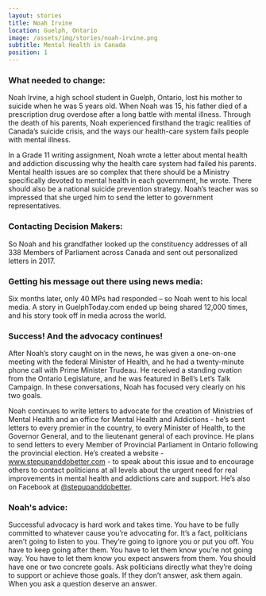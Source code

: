 ```yaml
---
layout: stories
title: Noah Irvine
location: Guelph, Ontario
image: /assets/img/stories/noah-irvine.png
subtitle: Mental Health in Canada
position: 1
---
```

### What needed to change:

Noah Irvine, a high school student in Guelph, Ontario, lost his mother to suicide when he was 5 years old. When Noah was 15, his father died of a prescription drug overdose after a long battle with mental illness. Through the death of his parents, Noah experienced firsthand the tragic realities of Canada’s suicide crisis, and the ways our health-care system fails people with mental illness.

In a Grade 11 writing assignment, Noah wrote a letter about mental health and addiction discussing why the health care system had failed his parents. Mental health issues are so complex that there should be a Ministry specifically devoted to mental health in each government, he wrote. There should also be a national suicide prevention strategy. Noah’s teacher was so impressed that she urged him to send the letter to government representatives.

### Contacting Decision Makers:

So Noah and his grandfather looked up the constituency addresses of all 338 Members of Parliament across Canada and sent out personalized letters in 2017.

### Getting his message out there using news media:

Six months later, only 40 MPs had responded – so Noah went to his local media. A story in GuelphToday.com ended up being shared 12,000 times, and his story took off in media across the world.

### Success! And the advocacy continues!

After Noah’s story caught on in the news, he was given a one-on-one meeting with the federal Minister of Health, and he had a twenty-minute phone call with Prime Minister Trudeau. He received a standing ovation from the Ontario Legislature, and he was featured in Bell’s Let’s Talk Campaign. In these conversations, Noah has focused very clearly on his two goals.

Noah continues to write letters to advocate for the creation of Ministries of Mental Health and an office for Mental Health and Addictions - he’s sent letters to every premier in the country, to every Minister of  Health, to the Governor General, and to the lieutenant general of each province. He plans to send letters to every Member of Provincial Parliament in Ontario following the provincial election. He’s created a website - www.stepupanddobetter.com - to speak about this issue and to encourage others to contact politicians at all levels about the urgent need for real improvements in mental health and addictions care and support. He’s also on Facebook at [@stepupanddobetter](https://www.facebook.com/stepupanddobetter/).


### Noah's advice:

Successful advocacy is hard work and takes time. You have to be fully committed to whatever cause you’re advocating for. It’s a fact, politicians aren’t going to listen to you.  They’re going to ignore you or put you off. You have to keep going after them. You have to let them know you’re not going way. You have to let them know you expect answers from them. You should have one or two concrete goals. Ask politicians directly what they’re doing to support or achieve those goals. If they don’t answer, ask them again. When you ask a question deserve an answer.
